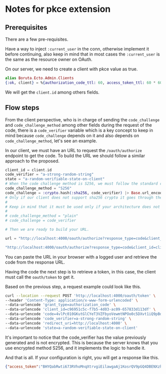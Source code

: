 # Notes for pkce extension

## Prerequisites
There are a few pre-requisites.

Have a way to inject `:current_user` in the conn, otherwise implement it before continuing, also keep in mind that in most cases the `:current_user` is the same as the resource owner on OAuth.

On our server, we need to create a client with pkce value as true.

```elixir
alias Boruta.Ecto.Admin.Clients
{:ok, client} = %{authorization_code_ttl: 60, access_token_ttl: 60 * 60, pkce: true, name: "My Awesome Client App", redirect_uris: ["http://localhost:4000"]} |> Clients.create_client()
```

We will get the `client.id` among others fields.


## Flow steps
From the client perspective, who is in charge of sending the `code_challenge` and `code_challenge_method` among other fields during the request of the code, there is a `code_verifier` variable which is a key concept to keep in mind because `code_challenge` depends on it and also depends on `code_challenge_method`, let's see an example.

In our client, we must have an URL to request the `/oauth/authorize` endpoint to get the code. To build the URL we should follow a similar approach to the proposed.
```elixir
client_id = client.id
code_verifier = "a-strong-random-string"
state = "a-random-verifiable-state-on-client"
# When the code challenge method is S256, we must follow the standard code_challenge = BASE64URL-ENCODE(SHA256(ASCII(code_verifier)))
code_challenge_method = "S256"
code_challenge = :crypto.hash(:sha256, code_verifier) |> Base.url_encode64(padding: false)
# Only if our client does not support sha256 crypto it goes through the plain method. Then code_challenge = code_verifier
#
# Keep in mind that it must be used only if your architecture does not support Sha256 crypto. otherwise use it.
#
# code_challenge_method = "plain"
# code_challenge = code_verifier

# Then we are ready to build your URL.

url = "http://localhost:4000/oauth/authorize?response_type=code&client_id=#{client_id}&redirect_uri=http://localhost:4000&state=#{state}&code_challenge=#{code_challenge}=&code_challenge_method=#{code_challenge_method}"

"http://localhost:4000/oauth/authorize?response_type=code&client_id=client-id&redirect_uri=http://localhost:4000&state=a-random-verifiable-state-on-client&code_challenge=PdSbV6nNRlruDAqmULREHO_pLwfmNnNGA-HGIjmc6VA==&code_challenge_method=S256"

```

You can paste the URL in your browser with a logged user and retrieve the code from the response URL.

Having the code the next step is to retrieve a token, in this case, the client must call the `oauth/token` to get it.

Based on the previous step, a request example could look like this.

```bash
curl --location --request POST 'http://localhost:4000/oauth/token' \
--header 'Content-Type: application/x-www-form-urlencoded' \
--data-urlencode 'grant_type=authorization_code' \
--data-urlencode 'client_id=c96951c5c-f7b5-4d03-ac09-657833d113df' \
--data-urlencode 'code=4vlPc010GKutGlCYeT3VZFbyoVewmtNPOo0c5DXvt1iQ9pBd0BkeCutVwHWFNq8vzdTfIPppFGlhuYuOIWtvnU' \
--data-urlencode 'code_verifier=a-strong-random-string' \
--data-urlencode 'redirect_uri=http://localhost:4000' \
--data-urlencode 'state=a-random-verifiable-state-on-client'
```

It's important to notice that the code_verifier has the value previously generated and is not encrypted. This is because the server knows that you use encrypted method S256,
and it implements the logic to handle it.

And that is all. If your configuration is right, you will get a response like this.

```json
{"access_token":"BHYQabRwti673RVhoMnqXtrvgiEilawgaAj1KosrQV9pGQ4DBENXzhUHeSjZE4K02S8bNtlNL2gU9bzFhKMoQK","expires_in":3600,"refresh_token":"r90e4S9uaqH59xMO809Ws2uzWPtcaMlcF1J7fcaaSruE1AAc30WuykNAL73GGNECtmYezQSf2CzJGgQWPqdM5M","token_type":"bearer"}
```
